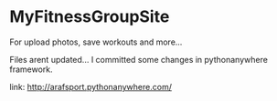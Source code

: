 # MyFitnessGroupSite

For upload photos, save workouts and more...

Files arent updated... I committed some changes in pythonanywhere framework.

link: http://arafsport.pythonanywhere.com/
